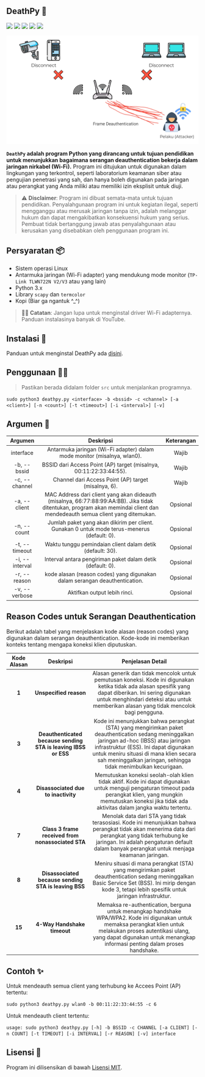 ## DeathPy 📡

![](https://img.shields.io/badge/Python-3.x-blue?style=flat&logo=python)
![](https://img.shields.io/github/license/fixploit03/deathpy?style=flat)
![](https://img.shields.io/github/issues/fixploit03/deathpy?style=flat)
![](https://img.shields.io/github/stars/fixploit03/deathpy?style=flat)
![](https://img.shields.io/github/forks/fixploit03/deathpy?style=flat)

![](https://github.com/fixploit03/deathpy/blob/main/img/ilustrasi%20serangan%20deauth.jpg)

**`DeathPy` adalah program Python yang dirancang untuk tujuan pendidikan untuk menunjukkan bagaimana serangan deauthentication bekerja dalam jaringan nirkabel (Wi-Fi).** Program ini ditujukan untuk digunakan dalam lingkungan yang terkontrol, seperti laboratorium keamanan siber atau pengujian penetrasi yang sah, dan hanya boleh digunakan pada jaringan atau perangkat yang Anda miliki atau memiliki izin eksplisit untuk diuji.

> :warning: **Disclaimer**: Program ini dibuat semata-mata untuk tujuan pendidikan. Penyalahgunaan program ini untuk kegiatan ilegal, seperti mengganggu atau merusak jaringan tanpa izin, adalah melanggar hukum dan dapat mengakibatkan konsekuensi hukum yang serius. Pembuat tidak bertanggung jawab atas penyalahgunaan atau kerusakan yang disebabkan oleh penggunaan program ini. 

## Persyaratan 📦

- Sistem operasi Linux
- Antarmuka jaringan (Wi-Fi adapter) yang mendukung mode monitor (`TP-Link TLWN722N V2/V3` atau yang lain)
- Python 3.x
- Library `scapy` dan `termcolor`
- Kopi (Biar ga ngantuk ^_^)

> ✍🏼 **Catatan**: Jangan lupa untuk menginstal driver Wi-Fi adapternya. Panduan instalasinya banyak di YouTube.

## Instalasi 🔧

Panduan untuk menginstal DeathPy ada [disini](https://github.com/fixploit03/deathpy/blob/main/INSTALL).

## Penggunaan 👨‍💻

> Pastikan berada didalam folder `src` untuk menjalankan programnya.

```
sudo python3 deathpy.py <interface> -b <bssid> -c <channel> [-a <client>] [-n <count>] [-t <timeout>] [-i <interval>] [-v]
```

## Argumen 📝

| **Argumen** | **Deskripsi** | **Keterangan** |
|:--:|:--:|:--:|
| interface | Antarmuka jaringan (Wi-Fi adapter) dalam mode monitor (misalnya, wlan0). | Wajib |
| -b, --bssid | BSSID dari Access Point (AP) target (misalnya, 00:11:22:33:44:55). | Wajib |
| -c, --channel | Channel dari Access Point (AP) target (misalnya, 6). | Wajib |
| -a, --client | MAC Address dari client yang akan dideauth (misalnya, 66:77:88:99:AA:BB). Jika tidak ditentukan, program akan memindai client dan mendedeauth semua client yang ditemukan. | Opsional |
| -n, --count | Jumlah paket yang akan dikirim per client. Gunakan 0 untuk mode terus-menerus (default: 0). | Opsional |
| -t, --timeout | Waktu tunggu pemindaian client dalam detik (default: 30). | Opsional |
| -i, --interval | Interval antara pengiriman paket dalam detik (default: 0). | Opsional |
| -r, --reason | kode alasan (reason codes) yang digunakan dalam serangan deauthentication. | Opsional |
| -v, --verbose | Aktifkan output lebih rinci. | Opsional |


## Reason Codes untuk Serangan Deauthentication

Berikut adalah tabel yang menjelaskan kode alasan (reason codes) yang digunakan dalam serangan deauthentication. Kode-kode ini memberikan konteks tentang mengapa koneksi klien diputuskan.

| **Kode Alasan** | **Deskripsi** | **Penjelasan Detail** |
|:--:|:--:|:--:|
| **1** | **Unspecified reason** | Alasan generik dan tidak mencolok untuk pemutusan koneksi. Kode ini digunakan ketika tidak ada alasan spesifik yang dapat diberikan. Ini sering digunakan untuk menghindari deteksi atau untuk memberikan alasan yang tidak mencolok bagi pengguna. |
| **3** | **Deauthenticated because sending STA is leaving IBSS or ESS** | Kode ini menunjukkan bahwa perangkat (STA) yang mengirimkan paket deauthentication sedang meninggalkan jaringan ad-hoc (IBSS) atau jaringan infrastruktur (ESS). Ini dapat digunakan untuk meniru situasi di mana klien secara sah meninggalkan jaringan, sehingga tidak menimbulkan kecurigaan. |
| **4** | **Disassociated due to inactivity** | Memutuskan koneksi seolah-olah klien tidak aktif. Kode ini dapat digunakan untuk menguji pengaturan timeout pada perangkat klien, yang mungkin memutuskan koneksi jika tidak ada aktivitas dalam jangka waktu tertentu. |
| **7** | **Class 3 frame received from nonassociated STA** | Menolak data dari STA yang tidak terasosiasi. Kode ini menunjukkan bahwa perangkat tidak akan menerima data dari perangkat yang tidak terhubung ke jaringan. Ini adalah pengaturan default dalam banyak perangkat untuk menjaga keamanan jaringan. |
| **8** | **Disassociated because sending STA is leaving BSS** | Meniru situasi di mana perangkat (STA) yang mengirimkan paket deauthentication sedang meninggalkan Basic Service Set (BSS). Ini mirip dengan kode 3, tetapi lebih spesifik untuk jaringan infrastruktur. |
| **15** | **4-Way Handshake timeout** | Memaksa re-authentication, berguna untuk menangkap handshake WPA/WPA2. Kode ini digunakan untuk memaksa perangkat klien untuk melakukan proses autentikasi ulang, yang dapat digunakan untuk menangkap informasi penting dalam proses handshake. |

## Contoh ✨

Untuk mendeauth semua client yang terhubung ke Accees Point (AP) tertentu:

```
sudo python3 deathpy.py wlan0 -b 00:11:22:33:44:55 -c 6
```

Untuk mendeauth client tertentu:

```
usage: sudo python3 deathpy.py [-h] -b BSSID -c CHANNEL [-a CLIENT] [-n COUNT] [-t TIMEOUT] [-i INTERVAL] [-r REASON] [-v] interface
```


## Lisensi 📜

Program ini dilisensikan di bawah [Lisensi MIT](https://github.com/fixploit03/deathpy/blob/main/LICENSE).
